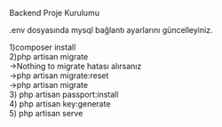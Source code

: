 Backend Proje Kurulumu

.env dosyasında mysql bağlantı ayarlarını güncelleyiniz.

1)composer install<br>
2)php artisan migrate<br>
    ->Nothing to migrate hatası alırsanız<br>
    ->php artisan migrate:reset<br>
    ->php artisan migrate<br>
3) php artisan passport:install<br>
4) php artisan key:generate<br>
5) php artisan serve<br>
